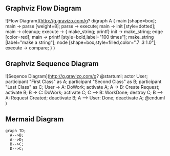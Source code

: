 Graphviz Flow Diagram
---
![Flow Diagram](http://g.gravizo.com/g?
  digraph A {
    main [shape=box];
    main -> parse [weight=8];
    parse -> execute;
    main -> init [style=dotted];
    main -> cleanup;
    execute -> { make_string; printf}
    init -> make_string;
    edge [color=red];
    main -> printf [style=bold,label="100 times"];
    make_string [label="make a string"];
    node [shape=box,style=filled,color=".7 .3 1.0"];
    execute -> compare;
  }
)

Graphviz Sequence Diagram
---
![Seqence Diagram](http://g.gravizo.com/g?
  	@startuml;
    actor User;
	participant "First Class" as A;
	participant "Second Class" as B;
	participant "Last Class" as C;
    User -> A: DoWork;
	activate A;
	A -> B: Create Request;
	activate B;
	B -> C: DoWork;
	activate C;
	C --> B: WorkDone;
	destroy C;
	B --> A: Request Created;
	deactivate B;
	A --> User: Done;
	deactivate A;
  	@enduml
)


Mermaid Diagram
---
```mermaid
graph TD;
  A-->B;
  A-->D;
  B-->C;
  D-->C;
```
